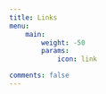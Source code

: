 ```yaml
---
title: Links
menu:
    main: 
        weight: -50
        params:
            icon: link

comments: false
---
```

